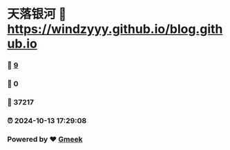 # 天落银河 :link: https://windzyyy.github.io/blog.github.io 
### :page_facing_up: [9](https://windzyyy.github.io/blog.github.io/tag.html) 
### :speech_balloon: 0 
### :hibiscus: 37217 
### :alarm_clock: 2024-10-13 17:29:08 
### Powered by :heart: [Gmeek](https://github.com/Meekdai/Gmeek)
